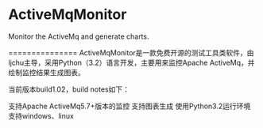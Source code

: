 ActiveMqMonitor
===============

Monitor the ActiveMq and generate charts.

===============
ActiveMqMonitor是一款免费开源的测试工具类软件，由ljchu主导，采用Python（3.2）语言开发，主要用来监控Apache ActiveMq，并绘制监控结果生成图表。

当前版本build1.02，build notes如下：



支持Apache ActiveMq5.7+版本的监控
支持图表生成
使用Python3.2运行环境
支持windows、linux
